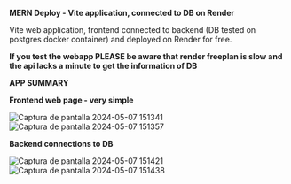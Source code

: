 **MERN Deploy - Vite application, connected to DB on Render**

Vite web application, frontend connected to backend (DB tested on postgres docker container) and deployed on Render for free.

**If you test the webapp PLEASE be aware that render freeplan is slow and the api lacks a minute to get the information of DB**


**APP SUMMARY**

**Frontend web page - very simple**

![Captura de pantalla 2024-05-07 151341](https://github.com/WuKiruru/Test-MERN-Deploy/assets/107038229/51266959-b3e3-4320-8bf3-9137647e5580)
![Captura de pantalla 2024-05-07 151357](https://github.com/WuKiruru/Test-MERN-Deploy/assets/107038229/77b37ed4-9fb8-4778-9a0b-65e8f47038b7)

**Backend connections to DB**

![Captura de pantalla 2024-05-07 151421](https://github.com/WuKiruru/Test-MERN-Deploy/assets/107038229/f7cf2412-a27c-415d-b27d-12ef145300f4)
![Captura de pantalla 2024-05-07 151438](https://github.com/WuKiruru/Test-MERN-Deploy/assets/107038229/03a03add-388d-4d50-924f-6431b0df5c7c)
